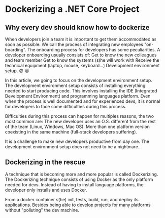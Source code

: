 # Dockerizing a .NET Core Project
## Why every dev should know how to dockerize

When developers join a team it is important to get them accommodated as soon as possible. We call the process of integrating new employees "on-boarding". The onboarding process for developers has some peculiarities.
A developer onboarding usually consists of:
Get to know the new colleagues and team member
Get to know the systems (s)he will work with
Receive the technical equipment (laptop, mouse, keyboard…)
Development environment setup. 😨 😫

In this article, we going to focus on the development environment setup. The development environment setup consists of installing everything needed to start producing code. This involves installing the IDE (Integrated Development Environment) and programming languages platform. Even when the process is well documented and for experienced devs, it is normal for developers to face some difficulties during this process.

Difficulties during this process can happen for multiples reasons, the two most common are:
The new developer uses an O.S. different from the rest of the team (Linux, Windows, Mac OS).
More than one platform version coexisting in the same machine (full-stack developers suffering).

It is a challenge to make new developers productive from day one. The development environment setup does not need to be a nightmare.

## Dockerizing in the rescue

A technique that is becoming more and more popular is called Dockerizing. The Dockerizing technique consists of using Docker as the only platform needed for devs. Instead of having to install language platforms, the developer only installs and uses Docker.

From a docker container s(he) init, tests, build, run, and deploy its applications. Besides being able to develop projects for many platforms without "polluting" the dev machine.
